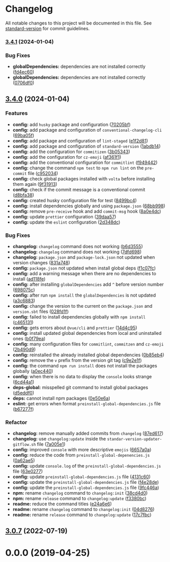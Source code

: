 # Changelog

All notable changes to this project will be documented in this file. See [standard-version](https://github.com/conventional-changelog/standard-version) for commit guidelines.

### [3.4.1](https://github.com/beatrizsmerino/vue-todolist/compare/3.4.0...3.4.1) (2024-01-04)


### Bug Fixes

* **globalDependencies:** dependencies are not installed correctly ([fd4ec60](https://github.com/beatrizsmerino/vue-todolist/commit/fd4ec603b07972a5ef2e21918e0bbf9e50fd073e))
* **globalDependencies:** dependencies are not installed correctly ([0706df0](https://github.com/beatrizsmerino/vue-todolist/commit/0706df0d1d855c2b4103eae7cbefd343c665e90b))

## [3.4.0](https://github.com/beatrizsmerino/vue-todolist/compare/3.3.4...3.4.0) (2024-01-04)


### Features

* **config:** add `husky` package and configuration ([70205bf](https://github.com/beatrizsmerino/vue-todolist/commit/70205bf14bd31837e6b6dbabb3d286bdfdde0344))
* **config:** add package and configuration of `conventional-changelog-cli` ([69ba05f](https://github.com/beatrizsmerino/vue-todolist/commit/69ba05ff8c5e19dae7154c36aeea2c738f3cb163))
* **config:** add package and configuration of `lint-staged` ([e1f2d81](https://github.com/beatrizsmerino/vue-todolist/commit/e1f2d81b402d52e97ccaafd15a31f80eb0fd5a0f))
* **config:** add package and configuration of `standard-version` ([1abdb14](https://github.com/beatrizsmerino/vue-todolist/commit/1abdb14bef7778e463ac4bab582d89a626786b4d))
* **config:** add the configuration for `commitizen` ([3b05343](https://github.com/beatrizsmerino/vue-todolist/commit/3b053433de7d9de54f71ed57747d5b951e4bdbe9))
* **config:** add the configuration for `cz-emoji` ([af361f1](https://github.com/beatrizsmerino/vue-todolist/commit/af361f1056f991b905958d23136364915e732bc6))
* **config:** add the conventional configuration for `commitlint` ([f949442](https://github.com/beatrizsmerino/vue-todolist/commit/f949442aebf0bc629ab1310d610106bb735b5c25))
* **config:** change the command `npm test` to `npm run lint` on the `pre-commit` file ([c952034](https://github.com/beatrizsmerino/vue-todolist/commit/c952034c669079fa7ef031ec5b698083add3adf6))
* **config:** check global packages installed with `volta` before installing them again ([9f31913](https://github.com/beatrizsmerino/vue-todolist/commit/9f319132bb6f5ec1899309307bbd2d2deeb32aaf))
* **config:** check if the commit message is a conventional commit ([d8bfa38](https://github.com/beatrizsmerino/vue-todolist/commit/d8bfa383db32771056f9c471e730f025a7c6ad34))
* **config:** created husky configuration file for test ([8499bc4](https://github.com/beatrizsmerino/vue-todolist/commit/8499bc45268ce2d1591bc0c2f4be5c05dd4c2a05))
* **config:** install dependencies globally and using `package.json` ([68bb998](https://github.com/beatrizsmerino/vue-todolist/commit/68bb998291dfa51536b17ff76b204294b34928cb))
* **config:** remove `pre-receive` hook and add `commit-msg` hook ([8a0e4dc](https://github.com/beatrizsmerino/vue-todolist/commit/8a0e4dc749b63d4034f4f4cc86113755e03f29bc))
* **config:** update `prettier` configuration ([39daa57](https://github.com/beatrizsmerino/vue-todolist/commit/39daa570632211d73bb8d4e9d2fb38d7a1ce6f6d))
* **config:** update the `eslint` configuration ([2d348dc](https://github.com/beatrizsmerino/vue-todolist/commit/2d348dcf88e48709fc46b26105e35aa0b2921163))


### Bug Fixes

* **changelog:** `changelog` command does not working ([b6d3555](https://github.com/beatrizsmerino/vue-todolist/commit/b6d3555a7cb2e8a71e0386eca53415e7d9fc0bfd))
* **changelog:** `changelog` command does not working ([7dfd698](https://github.com/beatrizsmerino/vue-todolist/commit/7dfd698cabd0405cf271cdc9579bcd881ff3f4b3))
* **changelog:** `package.json` and `package-lock.json` not updated when version changes ([831a748](https://github.com/beatrizsmerino/vue-todolist/commit/831a74850d911555936b21f44cffb1dff0a9bbc7))
* **config:** `package.json` not updated when install global deps ([f1c07fc](https://github.com/beatrizsmerino/vue-todolist/commit/f1c07fc8c629c70b16cd9153282890c78f1d9c87))
* **config:** add a warning message when there are no dependencies to install ([ad118fe](https://github.com/beatrizsmerino/vue-todolist/commit/ad118fe35c42d2e4e8e6b40e7d918517a72f2260))
* **config:** after installing `globalDependencies` add `^` before version number ([698075c](https://github.com/beatrizsmerino/vue-todolist/commit/698075c8d11c88cb5dc899f0c2f4378bb9c83c17))
* **config:** after run `npm install` the `globalDependencies` is not updated ([a3c6883](https://github.com/beatrizsmerino/vue-todolist/commit/a3c6883b1db46438ffedb8a133ba80be243e2a4f))
* **config:** change the version to the current on the `package.json` and `version.sbt` files ([028fd1f](https://github.com/beatrizsmerino/vue-todolist/commit/028fd1fbafccc1f84f1a9a0f617fccbd870a3874))
* **config:** failed to install dependencies globally with `npm install` ([c465131](https://github.com/beatrizsmerino/vue-todolist/commit/c46513114c4c6943fcc33bbe1198f88cd5625730))
* **config:** gets errors about `@vue/cli` and `prettier` ([14d4c95](https://github.com/beatrizsmerino/vue-todolist/commit/14d4c95cf93dbc39f010a96e4bbcefcf2c00828a))
* **config:** install updated global dependencies from local and uninstalled ones ([b0f79ea](https://github.com/beatrizsmerino/vue-todolist/commit/b0f79eaf167f773fedecc0e119c4c6522558c3b3))
* **config:** many configuration files for `commitlint`, `commitzen` and `cz-emoji` ([2b490d9](https://github.com/beatrizsmerino/vue-todolist/commit/2b490d983187233165a4dd50936e1517df487b37))
* **config:** reinstalled the already installed global dependencies ([0b85eb4](https://github.com/beatrizsmerino/vue-todolist/commit/0b85eb4309547e0b0141cf08398ce8f551221682))
* **config:** remove the `v` prefix from the version git tag ([c9e2e1f](https://github.com/beatrizsmerino/vue-todolist/commit/c9e2e1f3663bca702e8886a83047b797bf23be28))
* **config:** the command `npm run install` does not install the packages globally ([a0ec440](https://github.com/beatrizsmerino/vue-todolist/commit/a0ec440a812cd190f7f7f9a35c6bda985b6f977c))
* **config:** when there is no data to display the `console` looks strange ([6cd44a1](https://github.com/beatrizsmerino/vue-todolist/commit/6cd44a14fbb340572ed1480c6078c567bbefa634))
* **deps-global:** misspelled git command to install global packages ([d5eddf0](https://github.com/beatrizsmerino/vue-todolist/commit/d5eddf08dade3aeeddfab650fa7e6a6b421690a6))
* **deps:** cannot install npm packages ([0e50e6a](https://github.com/beatrizsmerino/vue-todolist/commit/0e50e6adfc2e74bc692a379a2ab304b99ef22f2b))
* **eslint:** get errors when format `preinstall-global-dependencies.js` file ([b67277f](https://github.com/beatrizsmerino/vue-todolist/commit/b67277f0c5d41d2b92a05b09c4bdb5e46b3869b5))


### Refactor

* **changelog:** remove manually added commits from `changelog` ([87ed617](https://github.com/beatrizsmerino/vue-todolist/commit/87ed617fc8ef135c23f3dd82a060f3cfbc84ef13))
* **changelog:** use `changelog:update` inside the `standar-version-updater-gitflow.sh` file ([7a005e1](https://github.com/beatrizsmerino/vue-todolist/commit/7a005e1037b6aadd469cb6f70c2de151c2478ce5))
* **config:** improved `console` with more descriptive `emojis` ([6657a0a](https://github.com/beatrizsmerino/vue-todolist/commit/6657a0a42ceb8cc6dc4ab3c561c4fb8621b474a2))
* **config:** reduce the code from `preinstall-global-depenencies.js` ([0a62ae5](https://github.com/beatrizsmerino/vue-todolist/commit/0a62ae516b9cdff3b6a89baa0010020f23c089a2))
* **config:** update `console.log` of the `preinstall-global-dependencies.js` file ([63e0277](https://github.com/beatrizsmerino/vue-todolist/commit/63e027772406d97ac4787562dc178c896ec211c3))
* **config:** update `preinstall-global-dependencies.js` file ([4131c60](https://github.com/beatrizsmerino/vue-todolist/commit/4131c60f4695dbfea49514b2bad7a16bf1c61fc3))
* **config:** update the `preinstall-global-dependencies.js` file ([f4e28de](https://github.com/beatrizsmerino/vue-todolist/commit/f4e28def79ab3af1284d063949cfd2d952aa7b37))
* **config:** update the `preinstall-global-dependencies.js` file ([9fc446a](https://github.com/beatrizsmerino/vue-todolist/commit/9fc446a440701d1cfba8d8f84faed8d4db0b6b6e))
* **npm:** rename `changelog` command to `changelog:init` ([38cd4d0](https://github.com/beatrizsmerino/vue-todolist/commit/38cd4d033b86eeb5658118109cd660ca65ae1fbd))
* **npm:** rename `release` command to `changelog:update` ([f3380bc](https://github.com/beatrizsmerino/vue-todolist/commit/f3380bcffd81875af5ea15e7961e575e75d21978))
* **readme:** reduce the command titles ([e24a6e6](https://github.com/beatrizsmerino/vue-todolist/commit/e24a6e68da6c62cd28b79fe851651643a0b459b0))
* **readme:** rename `changelog` command to `changelog:init` ([04d8276](https://github.com/beatrizsmerino/vue-todolist/commit/04d8276c1afeab98e88efe6a0510e05653cd9ac0))
* **readme:** rename `release` command to `changelog:update` ([17c7fbc](https://github.com/beatrizsmerino/vue-todolist/commit/17c7fbca54304eff34cb9d3bc24701dd87f2071f))

## [3.0.7](https://github.com/beatrizsmerino/vue-todolist/compare/3.0.6...3.0.7) (2022-07-19)



# 0.0.0 (2019-04-25)
